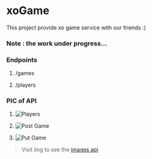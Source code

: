 # xoGame
This project provide xo game service with our friends :)

### Note : the work under progress...

### Endpoints 
1. /games

2. /players

### PIC of API
1. ![Players](https://imgur.com/fayn7yd.png)

2. ![Post Game](https://imgur.com/uFGb04S.png)

2. ![Put Game](https://imgur.com/M3uqFYo.png)


>Visit ling to see the [images api](https://imgur.com/a/CwNRNHd)
